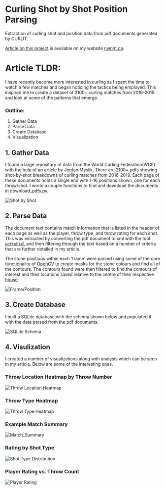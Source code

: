 # Curling Shot by Shot Position Parsing

Extraction of curling shot and position data from pdf documents generated by CURLIT.  

[Article on this project](http://nwnht.ca/projects/curling/curling.html) is available on my website [nwnht.ca](http://nwnht.ca).


# Article TLDR:

I have recently become more interested in curling as I spent the time to watch a few matches and began noticing the tactics being employed.  This inspired me to create a dataset of 2100+ curling matches from 2016-2019 and look at some of the patterns that emerge.

### Outline:
1. Gather Data
2. Parse Data
3. Create Database
4. Visualization

## 1. Gather Data

I found a large repository of data from the World Curling Federation(WCF) with the help of an article by Jordan Myslik.  There are 2100+ pdfs showing shot-by-shot breakdowns of curling matches from 2016-2019.  Each page of these documents holds a single end with 1-16 positions shown, one for each throw/shot.  I wrote a couple functions to find and download the documents in download_pdfs.py.

![Shot by Shot](docs/images/shot_by_shot_example.png)

## 2. Parse Data

The document text contains match information that is listed in the header of each page as well as the player, throw type, and throw rating for each shot.  This was extracted by converting the pdf document to xml with the tool [`pdftohtml`](https://pdftohtml.sourceforge.net) and then filtering through the text based on a number of criteria that are further detailed in my article.

The stone positions within each 'frame' were parsed using some of the core functionality of [OpenCV](https://opencv.org) to create masks for the stone colours and find all of the contours.  The contours found were then filtered to find the contours of interest and their locations saved relative to the centre of their respective [house](https://www.rookieroad.com/curling/the-sheet/house/).  

![Frame/Position](docs/images/example_house.png)

## 3. Create Database

I built a SQLite database with the schema shown below and populated it with the data parsed from the pdf documents.

![SQLite Schema](docs/images/schema.png)

## 4. Visulization

I created a number of visualizations along with analysis which can be seen in my article.  Below are some of the interesting ones. 

### Throw Location Heatmap by Throw Number
![Throw Location Heatmap](docs/images/Heatmap_Quads.png)

### Throw Type Heatmap
![Throw Type Heatmap](docs/images/Shot_Type_Heatmap.png)

### Example Match Summary
![Match_Summary](docs/images/Match_Summary.png)

### Rating by Shot Type
![Shot Type Distribution](docs/images/Shot_Type_Distribution.png)

### Player Rating vs. Throw Count
![Player Rating](docs/images/Player_Rating_Count_Country.png)
